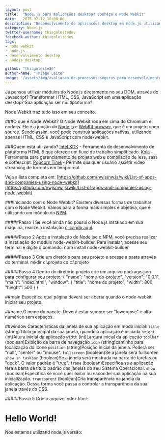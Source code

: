 ```yaml
---
layout: post
title:  "Node.js para aplicações desktop? Conheça o Node Webkit"
date:   2015-02-12 10:00:00
description: "Desenvolvimento de aplicações desktop em node.js utilizando o Node Web Kit"
category: Node.js
twitter-username: thiagoleitedev
facebook-author: thiagoleitedev
tags:
- node webkit
- node.js
- desenvolvimento desktop
- nodejs desktop

github: "thiagoleite86"
author-name: "Thiago Leite"
image: '/assets/img/avaliacao-de-processos-seguros-para-desenvolvimento-de-software.jpg'
---
```

Já pensou utilizar módulos do Node.js diretamente no seu DOM, através do Javascript? 
Transformar HTML, CSS, JavaScript em uma aplicação desktop?
Sua aplicação ser multiplaforma?

Node Webkit traz tudo isso em seu conceito.

###O que é Node Webkit?
O Node Webkit roda em cima do Chromium e node.js. Ele é a junção do [Node.js](http://nodejs.org/) e [WebKit browser](http://www.webkit.org/), que é um projeto open source. Sendo assim, você pode construir aplicações nativas, utilizando apenas HTML, CSS e JavaScript com node-webkit.

###Quem está utilizando?
[Intel XDK](http://xdk.intel.com/) - Ferramenta de desenvolvimento de plataforma HTML 5 que oferece um fluxo de trabalho simplificado.
[Kola](http://koala-app.com/) - Ferramenta para gerenciamento de projeto web e compilação de less, sass e coffescript.
[Popcorn Time](http://popcorntime.io/) - Permite qualquer usuário assistir vídeo streaming de torrents em tempo real.

Veja a lista completa em: [https://github.com/nwjs/nw.js/wiki/List-of-apps-and-companies-using-node-webkit](https://github.com/nwjs/nw.js/wiki/List-of-apps-and-companies-using-node-webkit)

###Iniciando com o Node Webkit?
Existem diversas formas de trabalhar com o Node Webkit. Vamos para a forma mais simples e objetiva, que é utilizando um módulo do [NPM](https://www.npmjs.org/).

#####Passo 1
Se você ainda não possui o Node.js instalado em sua máquina, realize a instalação [clicando aqui](http://nodejs.org/dist/v0.12.0/x64/node-v0.12.0-x64.msi).

#####Passo 2
Após a instalação do Node.jse o NPM, você precisa realizar a instalação do módulo node-webkit-builder.  Para instalar, acesse seu terminal e digite o comando:
npm install node-webkit-builder

#####Passo 3
Crie um diretório para seu projeto e acesse a pasta através do terminal.
mkdir c:\projeto
cd c:\projeto

#####Passo 4
Dentro do diretório projeto crie um arquivo package.json para configurar seu projeto:
{
    "name": "nome-do-projeto",
    "version": "0.0.1",
    "main": "index.html",
    "window": {
        "title": "nome do projeto",
        "width": 800,
        "height": 500
    }
}

##main
Especifica qual página deverá ser aberta quando o node-webkit iniciar seu projeto.

##name
O nome do pacote. Deverá estar sempre ser "lowercase" e alfa-numérico sem espaços.

##window
Características da janela de sua aplicação em modo inicial:
```title``` (string)Título principal da sua janela, quando a aplicação é iniciada
```height``` (int)Altura inicial da aplicação
```width``` (int)Largura inicial da aplicação
```toolbar``` (boolean)Exibição da barra de navegação
```icon``` (string)caminho para localização do icone
```position``` (string)Posição inicial da jenela. Poderá ser "null", "center" ou "mouse". 
```fullscreen``` (boolean)Se a janela será fullscreen
```show_in_taskbar``` (boolean)Se a jenela será mostrada na barra de tarefas ou "dock". O valor padrão é "true".
```frame``` (boolean)Especifica se a aplicação terá a barra de título padrão das janelas do seu Sistema Operacional.
```show``` (boolean)Especifica se você quer exibir ou esconder sua aplicação na sua inicialização.
```transparent``` (boolean)Cria transparência na janela da aplicação. Dessa forma você passa a controlar a transparência da sua janela través do CSS.

#####Passo 5
Crie o arquivo index.html:
<!DOCTYPE html>
<html>
    <head>
        <title>Nome do Projeto</title>
    </head>
    <body>
        <h1>Hello World!</h1>
        Nós estamos utilizand node.js versão: <script>document.write(proccess.version)<script>.
	</body>
</html>

#####Passo 6
Seu projeto está pronto para ser iniciado. Para visualizar, acesse novamente o terminal, dentro da pasta projeto e digite:
nwbuild -r ./

#####Passo 7
Para colocar sua aplicação em produção, e gerar um arquivo binário e executável, digite:
nwbuild -p -osx,win ./

#####Passo 8
Será criada uma pasta build dentro do seu projeto. Dentro dela pastas referentes a execução de sua app em osx e win.

##Comandos básicos
```nwbuild -r [path]``` Roda o node-webkit para plataforma atual
```nwbuild -p [plataformas] [path]``` As plataformas são separadas por "virgula", e podem ser: win32,win64,osx32,osx64,linux32,linux64 ['osx32','osx64','win32','win64]

